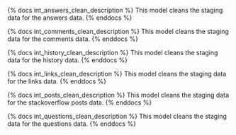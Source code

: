 {% docs int_answers_clean_description %}
This model cleans the staging data for the answers data.
{% enddocs %}

{% docs int_comments_clean_description %}
This model cleans the staging data for the comments data.
{% enddocs %}

{% docs int_history_clean_description %}
This model cleans the staging data for the history data.
{% enddocs %}

{% docs int_links_clean_description %}
This model cleans the staging data for the links data.
{% enddocs %}

{% docs int_posts_clean_description %}
This model cleans the staging data for the stackoverflow posts data.
{% enddocs %}

{% docs int_questions_clean_description %}
This model cleans the staging data for the questions data.
{% enddocs %}